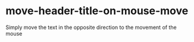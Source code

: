 # move-header-title-on-mouse-move

Simply move the text in the opposite direction to the movement of the mouse
